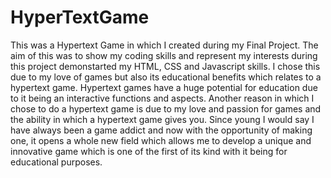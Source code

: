 # HyperTextGame
This was a Hypertext Game in which I created during my Final Project. The aim of this was to show my coding skills and represent my interests during this project demonstarted my HTML, CSS and Javascript skills. I chose this due to my love of games but also its educational benefits which relates to a hypertext game. Hypertext games have a huge potential for education due to it being an interactive functions and aspects. Another reason in which I chose to do a hypertext game is due to my love and passion for games and the ability in which a hypertext game gives you. Since young I would say I have always been a game addict and now with the opportunity of making one, it opens a whole new field which allows me to develop a unique and innovative game which is one of the first of its kind with it being for educational purposes.
